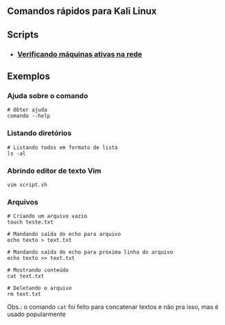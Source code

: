## Comandos rápidos para Kali Linux

## Scripts

- ### [Verificando máquinas ativas na rede](https://github.com/ThiagoSousa81/Kali-Linux/blob/main/script.sh)

## Exemplos

### Ajuda sobre o comando
    # Obter ajuda
    comando --help

### Listando diretórios
    
    # Listando todos em formato de lista
    ls -al

### Abrindo editor de texto Vim

    vim script.sh

### Arquivos

    # Criando um arquivo vazio
    touch teste.txt

    # Mandando saída do echo para arquivo
    echo texto > text.txt

    # Mandando saída do echo para próxima linha do arquivo
    echo texto >> text.txt

    # Mostrando conteúdo
    cat text.txt

    # Deletando o arquivo
    rm text.txt
    
Obs.: o comando ```cat``` foi feito para concatenar textos e não pra isso, mas é usado popularmente
